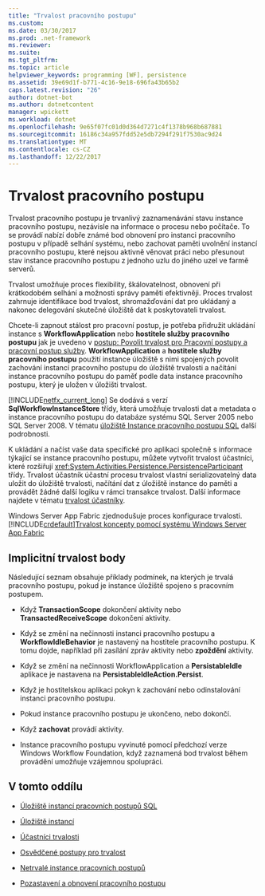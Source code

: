 ```yaml
---
title: "Trvalost pracovního postupu"
ms.custom: 
ms.date: 03/30/2017
ms.prod: .net-framework
ms.reviewer: 
ms.suite: 
ms.tgt_pltfrm: 
ms.topic: article
helpviewer_keywords: programming [WF], persistence
ms.assetid: 39e69d1f-b771-4c16-9e18-696fa43b65b2
caps.latest.revision: "26"
author: dotnet-bot
ms.author: dotnetcontent
manager: wpickett
ms.workload: dotnet
ms.openlocfilehash: 9e65f07fc01d0d364d7271c4f1378b968b687881
ms.sourcegitcommit: 16186c34a957fdd52e5db7294f291f7530ac9d24
ms.translationtype: MT
ms.contentlocale: cs-CZ
ms.lasthandoff: 12/22/2017
---
```

# <a name="workflow-persistence"></a>Trvalost pracovního postupu
Trvalost pracovního postupu je trvanlivý zaznamenávání stavu instance pracovního postupu, nezávisle na informace o procesu nebo počítače. To se provádí nabízí dobře známé bod obnovení pro instanci pracovního postupu v případě selhání systému, nebo zachovat paměti uvolnění instancí pracovního postupu, které nejsou aktivně věnovat práci nebo přesunout stav instance pracovního postupu z jednoho uzlu do jiného uzel ve farmě serverů.  
  
 Trvalost umožňuje proces flexibility, škálovatelnost, obnovení při krátkodobém selhání a možnosti správy paměti efektivněji. Proces trvalost zahrnuje identifikace bod trvalost, shromažďování dat pro ukládaný a nakonec delegování skutečné úložiště dat k poskytovateli trvalost.  
  
 Chcete-li zapnout stálost pro pracovní postup, je potřeba přidružit ukládání instance s **WorkflowApplication** nebo **hostitele služby pracovního postupu** jak je uvedeno v [postup: Povolit trvalost pro Pracovní postupy a pracovní postup služby](../../../docs/framework/windows-workflow-foundation/how-to-enable-persistence-for-workflows-and-workflow-services.md). **WorkflowApplication** a **hostitele služby pracovního postupu** použití instance úložiště s nimi spojených povolit zachování instancí pracovního postupu do úložiště trvalosti a načítání instance pracovního postupu do paměť podle data instance pracovního postupu, který je uložen v úložišti trvalost.  
  
 [!INCLUDE[netfx_current_long](../../../includes/netfx-current-long-md.md)] Se dodává s verzí **SqlWorkflowInstanceStore** třídy, která umožňuje trvalosti dat a metadata o instance pracovního postupu do databáze systému SQL Server 2005 nebo SQL Server 2008. V tématu [úložiště Instance pracovního postupu SQL](../../../docs/framework/windows-workflow-foundation/sql-workflow-instance-store.md) další podrobnosti.  
  
 K ukládání a načíst vaše data specifické pro aplikaci společně s informace týkající se instance pracovního postupu, můžete vytvořit trvalost účastníci, které rozšiřují <xref:System.Activities.Persistence.PersistenceParticipant> třídy. Trvalost účastník účastní procesu trvalost vlastní serializovatelný data uložit do úložiště trvalosti, načítání dat z úložiště instance do paměti a provádět žádné další logiku v rámci transakce trvalost. Další informace najdete v tématu [trvalost účastníky](../../../docs/framework/windows-workflow-foundation/persistence-participants.md).  
  
 Windows Server App Fabric zjednodušuje proces konfigurace trvalosti. [!INCLUDE[crdefault](../../../includes/crdefault-md.md)][Trvalost koncepty pomocí systému Windows Server App Fabric](http://go.microsoft.com/fwlink/?LinkId=201200)  
  
## <a name="implicit-persistence-points"></a>Implicitní trvalost body  
 Následující seznam obsahuje příklady podmínek, na kterých je trvalá pracovního postupu, pokud je instance úložiště spojeno s pracovním postupem.  
  
-   Když **TransactionScope** dokončení aktivity nebo **TransactedReceiveScope** dokončení aktivity.  
  
-   Když se změní na nečinnosti instanci pracovního postupu a **WorkflowIdleBehavior** je nastavený na hostitele pracovního postupu. K tomu dojde, například při zasílání zpráv aktivity nebo **zpoždění** aktivity.  
  
-   Když se změní na nečinnosti WorkflowApplication a **PersistableIdle** aplikace je nastavena na **PersistableIdleAction.Persist**.  
  
-   Když je hostitelskou aplikaci pokyn k zachování nebo odinstalování instanci pracovního postupu.  
  
-   Pokud instance pracovního postupu je ukončeno, nebo dokončí.  
  
-   Když **zachovat** provádí aktivity.  
  
-   Instance pracovního postupu vyvinuté pomocí předchozí verze Windows Workflow Foundation, když zaznamená bod trvalost během provádění umožňuje vzájemnou spolupráci.  
  
## <a name="in-this-section"></a>V tomto oddílu  
  
-   [Úložiště instancí pracovních postupů SQL](../../../docs/framework/windows-workflow-foundation/sql-workflow-instance-store.md)  
  
-   [Úložiště instancí](../../../docs/framework/windows-workflow-foundation/instance-stores.md)  
  
-   [Účastníci trvalosti](../../../docs/framework/windows-workflow-foundation/persistence-participants.md)  
  
-   [Osvědčené postupy pro trvalost](../../../docs/framework/windows-workflow-foundation/persistence-best-practices.md)  
  
-   [Netrvalé instance pracovních postupů](../../../docs/framework/windows-workflow-foundation/non-persisted-workflow-instances.md)  
  
-   [Pozastavení a obnovení pracovního postupu](../../../docs/framework/windows-workflow-foundation/pausing-and-resuming-a-workflow.md)
